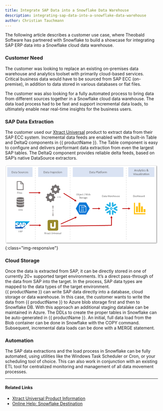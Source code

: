 ```yaml
---
title: Integrate SAP Data into a Snowflake Data Warehouse
description: integrating-sap-data-into-a-snowflake-data-warehouse
author: Christian Tauchmann
---
```


The following article describes a customer use case, where Theobald Software has partnered with Snowflake to build a showcase for integrating SAP ERP data into a Snowflake cloud data warehouse. 

### Customer Need 

The customer was looking to replace an existing on-premises data warehouse and analytics toolset with primarily cloud-based services. 
Critical business data would have to be sourced from SAP ECC (on-premise), in addition to data stored in various databases or flat files.

The customer was also looking for a fully automated process to bring data from different sources together in a Snowflake cloud data warehouse. 
The data load process had to be fast and support incremental data loads, to ultimately enable near real-time insights for the business users.

### SAP Data Extraction

The customer used our [Xtract Universal](https://theobald-software.com/en/xtract-universal/) product to extract data from their SAP ECC system. 
Incremental data feeds are enabled with the built-in Table and DeltaQ components in {{ productName }}. 
The Table component is easy to configure and delivers performant data extraction from even the largest SAP tables. 
The DeltaQ component provides reliable delta feeds, based on SAP’s native DataSource extractors.

![sap_snowflake](../assets/images/xu/articles/sap_snowflake.png){:class="img-responsive"}

### Cloud Storage 

Once the data is extracted from SAP, it can be directly stored in one of currently 20+ supported target environments. 
It’s a direct pass-through of the data from SAP into the target. In the process, SAP data types are mapped to the data types of the target environment. <br> 
{{ productName }} can write SAP data directly into a database, cloud storage or data warehouse. 
In this case, the customer wants to write the data from {{ productName }} to Azure blob storage first and then to Snowflake DB. 
With this approach an additional staging datalake can be maintained in Azure.
The DDLs to create the proper tables in Snowflake can be auto-generated in {{ productName }}. 
An initial, full data load from the Blob container can be done in Snowflake with the COPY command. 
Subsequent, incremental data loads can be done with a MERGE statement.

### Automation 

The SAP data extractions and the load process in Snowflake can be fully automated, using utilities like the Windows Task Scheduler or Cron, or your scheduling tool of choice. 
This can also work in conjunction with an existing ETL tool for centralized monitoring and management of all data movement processes.

***********

#### Related Links

- [Xtract Universal Product Information](https://theobald-software.com/en/xtract-universal/) 
- [Online Help: Snowflake Destination](https://help.theobald-software.com/en/xtract-universal/destinations/snowflake)
